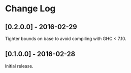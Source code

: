 # Change Log

## [0.2.0.0] - 2016-02-29
Tighter bounds on base to avoid compiling with GHC < 7.10.

## [0.1.0.0] - 2016-02-28
Initial release.
